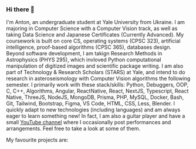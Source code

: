 ### Hi there 👋

I'm Anton, an undergraduate student at Yale University from Ukraine. I am majoring in Computer Science with a Computer Vision track, as well as taking Data Science and Japanese Certificates (Currently Advanced). My coursework is built on core CS, operating systems (CPSC 323), artificial intelligence, proof-based algorithms (CPSC 365), databases design. Beyond software development, I am takign Research Methods in Astrophysics (PHYS 295), which invloved Python computational manipulation of digitized images and scientific package writing. I am also part of Technology & Research Scholars (STARS) at Yale, and intend to do research in asteroseismology with Computer Vision algorithms the following semester. I primarily work with these stack/skills: Python, Debuggers, OOP, C, C++, Algorithms, Angular, ReactNative, React, NextJS, Typescript, React Native, ThreeJS, NodeJS, MongoDB, Prisma, PHP, MySQL, Docker, Bash, Git, Tailwind, Bootstrap, Figma, VS Code, HTML, CSS, Less, Blender. I quickly adapt to new technologies (including languages) and am always eager to learn something new! In fact, I am also a guitar player and have a small [YouTube channel](https://www.youtube.com/watch?v=1WgWeCgFUMQ) where I occasionally post performances and arrangements. Feel free to take a look at some of them.

My favourite projects are:
